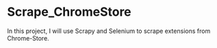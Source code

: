 # Scrape_ChromeStore
In this project, I will use Scrapy and Selenium to scrape extensions from Chrome-Store.
